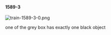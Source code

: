 #### 1589-3
![train-1589-3-0.png](https://github.com/lil-lab/nlvr/raw/master/nlvr/train/images/52/train-1589-3-0.png "train-1589-3-0.png")

one of the grey box has exactly one black object